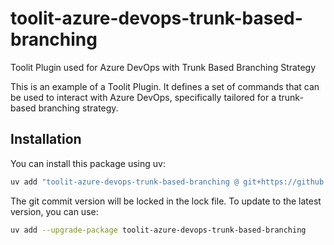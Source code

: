 # toolit-azure-devops-trunk-based-branching
Toolit Plugin used for Azure DevOps with Trunk Based Branching Strategy

This is an example of a Toolit Plugin. It defines a set of commands that can be used to interact with Azure DevOps, specifically tailored for a trunk-based branching strategy.

## Installation
You can install this package using uv:

```bash
uv add "toolit-azure-devops-trunk-based-branching @ git+https://github.com/martinmoldrup/toolit-azure-devops-trunk-based-branching"
```

The git commit version will be locked in the lock file. To update to the latest version, you can use:

```bash
uv add --upgrade-package toolit-azure-devops-trunk-based-branching
```